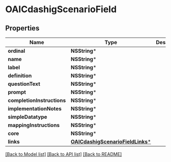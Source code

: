 # OAICdashigScenarioField

## Properties
Name | Type | Description | Notes
------------ | ------------- | ------------- | -------------
**ordinal** | **NSString*** |  | [optional] 
**name** | **NSString*** |  | [optional] 
**label** | **NSString*** |  | [optional] 
**definition** | **NSString*** |  | [optional] 
**questionText** | **NSString*** |  | [optional] 
**prompt** | **NSString*** |  | [optional] 
**completionInstructions** | **NSString*** |  | [optional] 
**implementationNotes** | **NSString*** |  | [optional] 
**simpleDatatype** | **NSString*** |  | [optional] 
**mappingInstructions** | **NSString*** |  | [optional] 
**core** | **NSString*** |  | [optional] 
**links** | [**OAICdashigScenarioFieldLinks***](OAICdashigScenarioFieldLinks.md) |  | [optional] 

[[Back to Model list]](../README.md#documentation-for-models) [[Back to API list]](../README.md#documentation-for-api-endpoints) [[Back to README]](../README.md)


